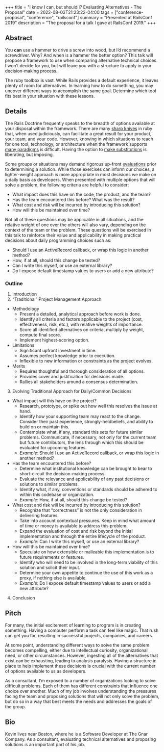 +++
title = "I know I can, but should I? Evaluating Alternatives - The Proposal"
date = 2022-08-03T21:23:22-04:00
tags = ["conference-proposal", "conference", "railsconf"]
summary = "Presented at RailsConf 2019"
description = "The proposal for a talk I gave at RailsConf 2019."
+++

## Abstract

You __can__ use a hammer to drive a screw into wood, but I’d recommend a screwdriver. Why? And when is a hammer the better option? This talk will propose a framework to use when comparing alternative technical choices. I won’t decide for you, but will leave you with a structure to apply in your decision-making process.

The ruby toolbox is vast. While Rails provides a default experience, it leaves plenty of room for alternatives. In learning how to do something, you may uncover different ways to accomplish the same goal. Determine which tool fits best in your situation with these lessons.

## Details

The Rails Doctrine frequently speaks to the breadth of options available at your disposal within the framework. There are many [sharp knives](https://rubyonrails.org/doctrine/#provide-sharp-knives) in ruby that, when used judiciously, can facilitate a great result for your product, your team, and your code. However, knowing in which situations to reach for one tool, technology, or architecture when the framework supports [many paradigms](https://rubyonrails.org/doctrine/#no-one-paradigm) is difficult. Having the option to [make substitutions](https://rubyonrails.org/doctrine/#omakase) is liberating, but imposing.

Some groups or situations may demand rigorous up-front [evaluations](https://en.wikipedia.org/wiki/Analysis_of_Alternatives) prior to determining a solution. While those exercises can inform our choices, a lighter-weight approach is more appropriate in most decisions we make on a daily basis as developers. When presented with multiple options that will solve a problem, the following criteria are helpful to consider:

* What impact does this have on the code, the product, and the team?
* Has the team encountered this before? What was the result?
* What cost and risk will be incurred by introducing this solution?
* How will this be maintained over time?

Not all of these questions may be applicable in all situations, and the relative weight of one over the others will also vary, depending on the context of the team or the problem. These questions will be exercised in this talk to reinforce their value and applicability in making practical decisions about daily programming choices such as:

* Should I use an ActiveRecord callback, or wrap this logic in another method?
* How, if at all, should this change be tested?
* Can I write this myself, or use an external library?
* Do I expose default timestamp values to users or add a new attribute?

### Outline

1. Introduction
2. “Traditional” Project Management Approach
  * Methodology
    - Present a detailed, analytical approach before work is done.
    - Identify all criteria and factors applicable to the project (cost, effectiveness, risk, etc.), with relative weights of importance.
    - Score all identified alternatives on criteria, multiply by weight, compute final score.
    - Implement highest-scoring option.
  * Limitations
    - Significant upfront investment in time.
    - Assumes perfect knowledge prior to execution.
    - Inflexible to new information or constraints as the project evolves.
  * Merits
    - Requires thoughtful and thorough consideration of all options.
    - Provides cover and justification for decisions made.
    - Rallies all stakeholders around a consensus determination.
3. Evolving Traditional Approach for Daily/Common Decisions
  * What impact will this have on the project?
    - Research, prototype, or spike out how well this resolves the issue at hand.
    - Identify how your supporting team may react to the change. Consider their past experience, strongly-heldbeliefs, and ability to build on or maintain this.
    - Contemplate what, if any, standard this sets for future similar problems. Communicate, if necessary, not only for the current team but future contributors, the lens through which this should be evaluated for upcoming features.
    - *Example*: Should I use an ActiveRecord callback, or wrap this logic in another method?
  * Has the team encountered this before?
    - Determine what institutional knowledge can be brought to bear to short-circuit the decision-making process.
    - Evaluate the relevance and applicability of any past decisions or solutions to similar problems.
    - Identify what, if any, conventions or standards should be adhered to within this codebase or organization.
    - *Example*: How, if at all, should this change be tested?
  * What cost and risk will be incurred by introducing this solution?
    - Recognize that “correctness” is not the only consideration in delivering features.
    - Take into account contextual pressures. Keep in mind what amount of time or money is available to address this problem.
    - Expand the evaluation of cost and risk beyond the initial implementation and through the entire lifecycle of the product.
    - *Example*: Can I write this myself, or use an external library?
  * How will this be maintained over time?
    - Speculate on how extensible or malleable this implementation is to future requirements or features.
    - Identify who will need to be involved in the long-term viability of this solution and solicit their input.
    - Determine your own appetite to continue the use of this work as a proxy, if nothing else is available.
    - *Example*: Do I expose default timestamp values to users or add a new attribute?
4. Conclusion

## Pitch

For many, the initial excitement of learning to program is in creating something. Having a computer perform a task can feel like magic. That rush can get you far, resulting in successful projects, companies, and careers.

At some point, understanding different ways to solve the same problem becomes compelling, either due to intellectual curiosity, organizational need, or other circumstances. However, ingesting all of the alternatives that exist can be exhausting, leading to analysis paralysis. Having a structure in place to help implement these decisions is crucial with the current number of options available to us as developers.

As a consultant, I’m exposed to a number of organizations looking to solve difficult problems. Each of them has different constraints that influence one choice over another. Much of my job involves understanding the pressures facing the team and proposing solutions that will not only solve the problem, but do so in a way that best meets the needs and addresses the goals of the group.

## Bio

Kevin lives near Boston, where he is a Software Developer at The Gnar Company. As a consultant, evaluating technical alternatives and proposing solutions is an important part of his job.
